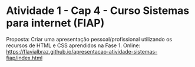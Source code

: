 # Atividade 1 - Cap 4 - Curso Sistemas para internet (FIAP)

Proposta: Criar uma apresentação pessoal/profissional utilizando os recursos de HTML e CSS aprendidos na Fase 1.
Online: https://flavialbraz.github.io/apresentacao-atividade-sistemas-fiap/index.html
